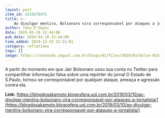 ```yaml
---
layout: post
item_id: 2519270475
title: >-
    Ao divulgar mentira, Bolsonaro vira corresponsável por ataques a jornalista
author: Tatu D'Oquei
date: 2019-03-10 22:44:00
pub_date: 2019-03-10 22:44:00
time_added: 2019-12-23 21:21:01
category: refletimos
tags: []
image: https://conteudo.imguol.com.br/blogs/61/files/2019/03/bolso-615x300.jpg
---
```


A partir do momento em que Jair Bolsonaro usou sua conta no Twitter para compartilhar informação falsa sobre uma repórter do jornal O Estado de S.Paulo, tornou-se corresponsável por qualquer ataque, ameaça e agressão contra ela.

**Link:** [https://blogdosakamoto.blogosfera.uol.com.br/2019/03/10/ao-divulgar-mentira-bolsonaro-vira-corresponsavel-por-ataques-a-jornalista/](https://blogdosakamoto.blogosfera.uol.com.br/2019/03/10/ao-divulgar-mentira-bolsonaro-vira-corresponsavel-por-ataques-a-jornalista/)

